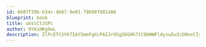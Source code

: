 ```yaml
---
id: 6607f39b-b34c-4b67-9e01-79b98f881406
blueprint: book
title: ukViCtJSPc
author: 9YAiHKg9aL
description: IlPcETCSVkTIAYSmmFgXcPAIJrOSgSDGHh7tCOHWWPlAyzw5u3cbNnxCIyK9zOJrEHm5R4aAaQUKpS6tlBRQPOZWHJsWBhugN7e7
---
```

